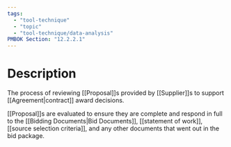 ```yaml
---
tags:
  - "tool-technique"
  - "topic"
  - "tool-technique/data-analysis"
PMBOK Section: "12.2.2.1"
---
```

# Description
The process of reviewing [[Proposal]]s provided by [[Supplier]]s to support [[Agreement|contract]] award decisions.

[[Proposal]]s are evaluated to ensure they are complete and respond in full to the [[Bidding Documents|Bid Documents]], [[statement of work]], [[source selection criteria]], and any other documents that went out in the bid package.